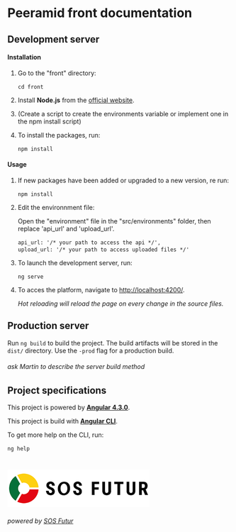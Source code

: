 # **Peeramid front documentation**

## Development server

#### Installation

  1. Go to the "front" directory:
  
      ````
      cd front
      ````
  
  2. Install **Node.js** from the [official website](https://nodejs.org/en/).
  
  3. (Create a script to create the environments variable or implement one in the npm install script)
  
  4. To install the packages, run:
     
     ````
     npm install
     ````

#### Usage

  1. If new packages have been added or upgraded to a new version, re run:
     
     ````
     npm install
     ````

  2. Edit the environnment file:

      Open the "environment" file in the "src/environments" folder, then replace 'api_url' and 'upload_url'.
      ````
      api_url: '/* your path to access the api */',
      upload_url: '/* your path to access uploaded files */'
      ````

  3. To launch the development server, run:
  
      ````
      ng serve
      ````

  4. To acces the platform, navigate to [http://localhost:4200/](http://localhost:4200/).

     *Hot reloading will reload the page on every change in the source files.*

## Production server

Run `ng build` to build the project. The build artifacts will be stored in the `dist/` directory. Use the `-prod` flag
for a production build.

###### ask Martin to describe the server build method

## Project specifications

This project is powered by **[Angular 4.3.0](https://angular.io/)**.

This project is build with **[Angular CLI](https://github.com/angular/angular-cli/blob/master/README.md)**.

To get more help on the CLI, run:
````
ng help
````

#

[![SOS Futur](../sosf_logo.png)](https://www.sos-futur.fr/)
###### powered by [SOS Futur](https://www.sos-futur.fr/)